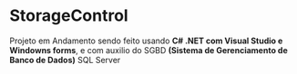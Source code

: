 # StorageControl

Projeto em Andamento sendo feito usando **C# .NET com Visual Studio e Windowns forms**, e com auxilio do SGBD **(Sistema de Gerenciamento de Banco de Dados)** SQL Server
